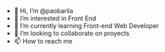 - 👋 Hi, I’m @paobarila
- 👀 I’m interested in Front End
- 🌱 I’m currently learning Front-end Web Developer
- 💞️ I’m looking to collaborate on proyects
- 📫 How to reach me 

<!---
paobarila/paobarila is a ✨ special ✨ repository because its `README.md` (this file) appears on your GitHub profile.
You can click the Preview link to take a look at your changes.
--->
